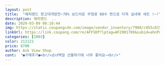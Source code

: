 ```yaml
---
layout: post 
title:  "해피랜드 창고대개방전~70% 보드라운 무형광 60수 면으로 더욱 실내복 세트 !~!" 
description: 해피랜드  ..
date: 2020-03-09 06:10:44 
img: https://static.coupangcdn.com/image/vendor_inventory/7988/c055c815f3ff10c7b4e871d6d4d040c0594ada711cf6df7afe943ef875ae.jpg 
linkUrl: https://link.coupang.com/re/AFFSDP?lptag=AF2901789&subid=ahnPublicAsk&pageKey=1256240811&itemId=2256683664&vendorItemId=70254000671&traceid=V0-113-714b2e010cceb96c 
categories: [1003] 
color: 212121 
price: 8700 
author: Ask View Shop 
cont:  "●구매후기●<br/>손녀백일 선물하기에 너무 좋아요~<br/>" 
---
```

